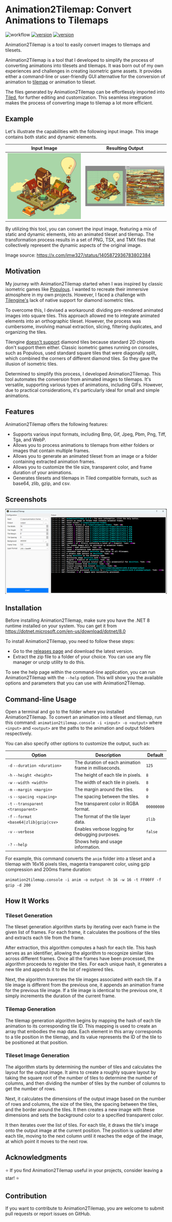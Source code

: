 # Animation2Tilemap: Convert Animations to Tilemaps

![workflow](https://img.shields.io/github/actions/workflow/status/vonhoff/Animation2Tilemap/dotnet.yml)
[![version](https://img.shields.io/badge/version-1.2.0-blue)](https://github.com/vonhoff/Animation2Tilemap/releases)
[![version](https://img.shields.io/badge/license-MIT-blue)](LICENSE)

Animation2Tilemap is a tool to easily convert images to tilemaps and tilesets.

Animation2Tilemap is a tool that I developed to simplify the process of converting animations into tilesets and
tilemaps. It was born out of my own experiences and challenges in creating isometric game assets. It provides either
a command-line or user-friendly GUI alternative for the conversion of animation
to [tilemap](https://doc.mapeditor.org/en/stable/reference/tmx-map-format/) or animation to tileset.

The files generated by Animation2Tilemap can be effortlessly imported into [Tiled](https://www.mapeditor.org/), for
further editing and customization. This seamless integration makes the process of converting image to tilemap a lot more
efficient.

## Example

Let's illustrate the capabilities with the following input image. This image contains both static and dynamic elements.

|        Input Image        |                         Resulting Output                         |
|:-------------------------:|:----------------------------------------------------------------:|
| ![Input image](input.gif) | [![Output image](result.png)](https://example.com/result-source) |

By utilizing this tool, you can convert the input image, featuring a mix of static and dynamic elements, into an
animated tileset and tilemap. The transformation process results in a set of PNG, TSX, and TMX files that collectively
represent the dynamic aspects of the original image.

Image source: https://x.com/jmw327/status/1405872936783802384

## Motivation

My journey with Animation2Tilemap started when I was inspired by classic isometric games
like [Populous](https://en.wikipedia.org/wiki/Populous_(video_game)). I wanted to recreate their immersive atmosphere in
my own projects. However, I faced a challenge with [Tilengine's](https://megamarc.itch.io/tilengine) lack of native
support for diamond isometric tiles.

To overcome this, I devised a workaround: dividing pre-rendered animated images into square tiles. This approach allowed
me to integrate animated elements into an orthographic tileset. However, the process was cumbersome, involving manual
extraction, slicing, filtering duplicates, and organizing the tiles.

Tilengine [doesn't support](https://github.com/megamarc/Tilengine/issues/75) diamond tiles because standard 2D chipsets
don't support them either. Classic isometric games running on consoles, such as Populous, used standard square tiles
that were diagonally split, which combined the corners of different diamond tiles. So they gave the illusion of
isometric tiles.

Determined to simplify this process, I developed Animation2Tilemap. This tool automates the conversion from animated
images to tilemaps. It's versatile, supporting various types of animations, including GIFs. However, due to practical
considerations, it's particularly ideal for small and simple animations.

## Features

Animation2Tilemap offers the following features:

- Supports various input formats, including Bmp, Gif, Jpeg, Pbm, Png, Tiff, Tga, and WebP.
- Allows you to process animations to tilemaps from either folders or images that contain multiple frames.
- Allows you to generate an animated tileset from an image or a folder containing extracted animation frames.
- Allows you to customize the tile size, transparent color, and frame duration of your animations.
- Generates tilesets and tilemaps in Tiled compatible formats, such as base64, zlib, gzip, and csv.

## Screenshots

![Program screenshot](screenshot.png)

## Installation

Before installing Animation2Tilemap, make sure you have the .NET 8 runtime installed on your system. You can get it
from https://dotnet.microsoft.com/en-us/download/dotnet/8.0

To install Animation2Tilemap, you need to follow these steps:

- Go to the [releases page](https://github.com/vonhoff/Animation2Tilemap/releases) and download the latest version.
- Extract the zip file to a folder of your choice. You can use any file manager or unzip utility to do this.

To see the help page within the command-line application, you can run Animation2Tilemap with the `--help` option. This
will show you the available options and parameters that you can use with Animation2Tilemap.

## Command-line Usage

Open a terminal and go to the folder where you installed Animation2Tilemap. To convert an animation into a tileset and
tilemap, run this command: `animation2tilemap.console -i <input> -o <output>` where `<input>` and `<output>` are the
paths to
the animation and output folders respectively.

You can also specify other options to customize the output, such as:

| Option                                    | Description                                           | Default    |
|-------------------------------------------|-------------------------------------------------------|------------|
| `-d` `--duration <duration>`              | The duration of each animation frame in milliseconds. | `125`      |
| `-h` `--height <height>`                  | The height of each tile in pixels.                    | `8`        |
| `-w` `--width <width>`                    | The width of each tile in pixels.                     | `8`        |
| `-m` `--margin <margin>`                  | The margin around the tiles.                          | `0`        |
| `-s` `--spacing <spacing>`                | The spacing between the tiles.                        | `0`        |
| `-t` `--transparent <transparent>`        | The transparent color in RGBA format.                 | `00000000` |
| `-f` `--format <base64\|zlib\|gzip\|csv>` | The format of the tile layer data.                    | `zlib`     |
| `-v` `--verbose`                          | Enables verbose logging for debugging purposes.       | `false`    |
| `-?` `--help`                             | Shows help and usage information.                     |            |

For example, this command converts the `anim` folder into a tileset and a tilemap with 16x16 pixels tiles, magenta
transparent color, using gzip compression and 200ms frame duration:

`animation2tilemap.console -i anim -o output -h 16 -w 16 -t FF00FF -f gzip -d 200`

## How It Works

### Tileset Generation

The tileset generation algorithm starts by iterating over each frame in the given list of frames. For each frame, it
calculates the positions of the tiles and extracts each tile from the frame.

After extraction, this algorithm computes a hash for each tile. This hash serves as an identifier, allowing the
algorithm to recognize similar tiles across different frames. Once all the frames have been processed, the algorithm
proceeds to register the tiles. For each unique hash, it generates a new tile and appends it to the list of registered
tiles.

Next, the algorithm traverses the tile images associated with each tile. If a tile image is different from the
previous one, it appends an animation frame for the previous tile image. If a tile image is identical to the
previous one, it simply increments the duration of the current frame.

### Tilemap Generation

The tilemap generation algorithm begins by mapping the hash of each tile animation to its corresponding tile ID. This
mapping is used to create an array that embodies the map data. Each element in this array corresponds to a tile position
in the tilemap, and its value represents the ID of the tile to be positioned at that position.

### Tileset Image Generation

The algorithm starts by determining the number of tiles and calculates the layout for the output image. It aims to
create a roughly square layout by taking the square root of the number of tiles to determine the number of columns, and
then dividing the number of tiles by the number of columns to get the number of rows.

Next, it calculates the dimensions of the output image based on the number of rows and columns, the size of the tiles,
the spacing between the tiles, and the border around the tiles. It then creates a new image with these dimensions and
sets the background color to a specified transparent color.

It then iterates over the list of tiles. For each tile, it draws the tile's image onto the output image at the current
position. The position is updated after each tile, moving to the next column until it reaches the edge of the image, at
which point it moves to the next row.

## Acknowledgments

⭐ If you find Animation2Tilemap useful in your projects, consider leaving a star! ⭐

## Contribution

If you want to contribute to Animation2Tilemap, you are welcome to submit pull requests or report issues on GitHub.

